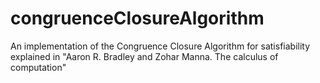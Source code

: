 # congruenceClosureAlgorithm
An implementation of the Congruence Closure Algorithm for satisfiability explained in "Aaron R. Bradley and Zohar Manna. The calculus of computation"

